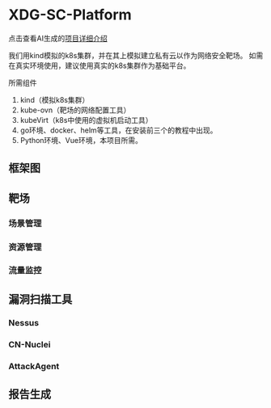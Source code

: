 

# XDG-SC-Platform
点击查看AI生成的[项目详细介绍](https://zread.ai/Miracle-x/SC-TestPlatform)

我们用kind模拟的k8s集群，并在其上模拟建立私有云以作为网络安全靶场。
如需在真实环境使用，建议使用真实的k8s集群作为基础平台。

所需组件

1. kind（模拟k8s集群）
2. kube-ovn（靶场的网络配置工具）
3. kubeVirt（k8s中使用的虚拟机启动工具）
4. go环境、docker、helm等工具，在安装前三个的教程中出现。
5. Python环境、Vue环境，本项目所需。

## 框架图


## 靶场

### 场景管理


### 资源管理

### 流量监控


## 漏洞扫描工具

### Nessus

### CN-Nuclei

### AttackAgent


## 报告生成
